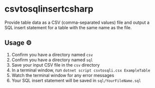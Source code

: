 # csvtosqlinsertcsharp
Provide table data as a CSV (comma-separated values) file and output a SQL insert statement for a table with the same name as the file.


## Usage ⚙
1. Confirm you have a directory named `csv`
2. Confirm you have a directory named `sql`
3. Save your input CSV file in the `csv` directory
4. In a terminal window, run `dotnet script csvtosqli.csx ExampleTable`
5. Watch the terminal window for any error messages
6. Your SQL insert statement will be saved in `sql/YourFileName.sql`